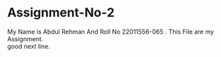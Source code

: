 # Assignment-No-2
My Name is Abdul Rehman And Roll No 22011556-065 . This File are my Assignment.
 <br>
 good next line.
